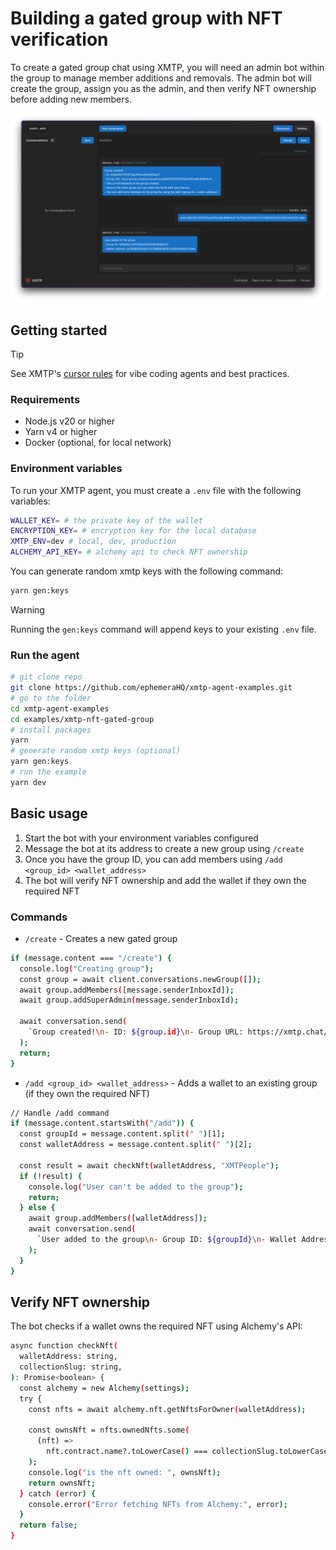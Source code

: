 # Building a gated group with NFT verification

To create a gated group chat using XMTP, you will need an admin bot within the group to manage member additions and removals. The admin bot will create the group, assign you as the admin, and then verify NFT ownership before adding new members.

![](./screenshot.png)

## Getting started

> [!TIP]
> See XMTP's [cursor rules](/.cursor/README.md) for vibe coding agents and best practices.

### Requirements

- Node.js v20 or higher
- Yarn v4 or higher
- Docker (optional, for local network)

### Environment variables

To run your XMTP agent, you must create a `.env` file with the following variables:

```bash
WALLET_KEY= # the private key of the wallet
ENCRYPTION_KEY= # encryption key for the local database
XMTP_ENV=dev # local, dev, production
ALCHEMY_API_KEY= # alchemy api to check NFT ownership
```

You can generate random xmtp keys with the following command:

```bash
yarn gen:keys
```

> [!WARNING]
> Running the `gen:keys` command will append keys to your existing `.env` file.

### Run the agent

```bash
# git clone repo
git clone https://github.com/ephemeraHQ/xmtp-agent-examples.git
# go to the folder
cd xmtp-agent-examples
cd examples/xmtp-nft-gated-group
# install packages
yarn
# generate random xmtp keys (optional)
yarn gen:keys
# run the example
yarn dev
```

## Basic usage

1. Start the bot with your environment variables configured
2. Message the bot at its address to create a new group using `/create`
3. Once you have the group ID, you can add members using `/add <group_id> <wallet_address>`
4. The bot will verify NFT ownership and add the wallet if they own the required NFT

### Commands

- `/create` - Creates a new gated group

```bash
if (message.content === "/create") {
  console.log("Creating group");
  const group = await client.conversations.newGroup([]);
  await group.addMembers([message.senderInboxId]);
  await group.addSuperAdmin(message.senderInboxId);

  await conversation.send(
    `Group created!\n- ID: ${group.id}\n- Group URL: https://xmtp.chat/conversations/${group.id}`,
  );
  return;
}
```

- `/add <group_id> <wallet_address>` - Adds a wallet to an existing group (if they own the required NFT)

```bash
// Handle /add command
if (message.content.startsWith("/add")) {
  const groupId = message.content.split(" ")[1];
  const walletAddress = message.content.split(" ")[2];

  const result = await checkNft(walletAddress, "XMTPeople");
  if (!result) {
    console.log("User can't be added to the group");
    return;
  } else {
    await group.addMembers([walletAddress]);
    await conversation.send(
      `User added to the group\n- Group ID: ${groupId}\n- Wallet Address: ${walletAddress}`,
    );
  }
}
```

## Verify NFT ownership

The bot checks if a wallet owns the required NFT using Alchemy's API:

```bash
async function checkNft(
  walletAddress: string,
  collectionSlug: string,
): Promise<boolean> {
  const alchemy = new Alchemy(settings);
  try {
    const nfts = await alchemy.nft.getNftsForOwner(walletAddress);

    const ownsNft = nfts.ownedNfts.some(
      (nft) =>
        nft.contract.name?.toLowerCase() === collectionSlug.toLowerCase(),
    );
    console.log("is the nft owned: ", ownsNft);
    return ownsNft;
  } catch (error) {
    console.error("Error fetching NFTs from Alchemy:", error);
  }
  return false;
}
```
